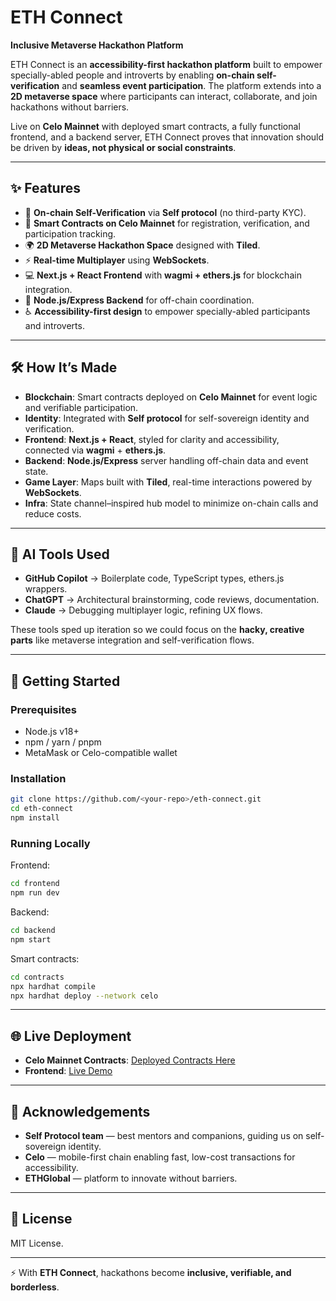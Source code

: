 # ETH Connect

**Inclusive Metaverse Hackathon Platform**

ETH Connect is an **accessibility-first hackathon platform** built to empower specially-abled people and introverts by enabling **on-chain self-verification** and **seamless event participation**. The platform extends into a **2D metaverse space** where participants can interact, collaborate, and join hackathons without barriers.

Live on **Celo Mainnet** with deployed smart contracts, a fully functional frontend, and a backend server, ETH Connect proves that innovation should be driven by **ideas, not physical or social constraints**.

---

## ✨ Features

* 🔗 **On-chain Self-Verification** via **Self protocol** (no third-party KYC).
* 🪪 **Smart Contracts on Celo Mainnet** for registration, verification, and participation tracking.
* 🌍 **2D Metaverse Hackathon Space** designed with **Tiled**.
* ⚡ **Real-time Multiplayer** using **WebSockets**.
* 💻 **Next.js + React Frontend** with **wagmi + ethers.js** for blockchain integration.
* 📡 **Node.js/Express Backend** for off-chain coordination.
* ♿ **Accessibility-first design** to empower specially-abled participants and introverts.

---

## 🛠️ How It’s Made

* **Blockchain**: Smart contracts deployed on **Celo Mainnet** for event logic and verifiable participation.
* **Identity**: Integrated with **Self protocol** for self-sovereign identity and verification.
* **Frontend**: **Next.js + React**, styled for clarity and accessibility, connected via **wagmi** + **ethers.js**.
* **Backend**: **Node.js/Express** server handling off-chain data and event state.
* **Game Layer**: Maps built with **Tiled**, real-time interactions powered by **WebSockets**.
* **Infra**: State channel–inspired hub model to minimize on-chain calls and reduce costs.

---

## 🤖 AI Tools Used

* **GitHub Copilot** → Boilerplate code, TypeScript types, ethers.js wrappers.
* **ChatGPT** → Architectural brainstorming, code reviews, documentation.
* **Claude** → Debugging multiplayer logic, refining UX flows.

These tools sped up iteration so we could focus on the **hacky, creative parts** like metaverse integration and self-verification flows.

---

## 🚀 Getting Started

### Prerequisites

* Node.js v18+
* npm / yarn / pnpm
* MetaMask or Celo-compatible wallet

### Installation

```bash
git clone https://github.com/<your-repo>/eth-connect.git
cd eth-connect
npm install
```

### Running Locally

Frontend:

```bash
cd frontend
npm run dev
```

Backend:

```bash
cd backend
npm start
```

Smart contracts:

```bash
cd contracts
npx hardhat compile
npx hardhat deploy --network celo
```

---

## 🌐 Live Deployment

* **Celo Mainnet Contracts**: [Deployed Contracts Here](#)
* **Frontend**: [Live Demo](#)

---

## 🙌 Acknowledgements

* **Self Protocol team** — best mentors and companions, guiding us on self-sovereign identity.
* **Celo** — mobile-first chain enabling fast, low-cost transactions for accessibility.
* **ETHGlobal** — platform to innovate without barriers.

---

## 📜 License

MIT License.

---

⚡ With **ETH Connect**, hackathons become **inclusive, verifiable, and borderless**.

